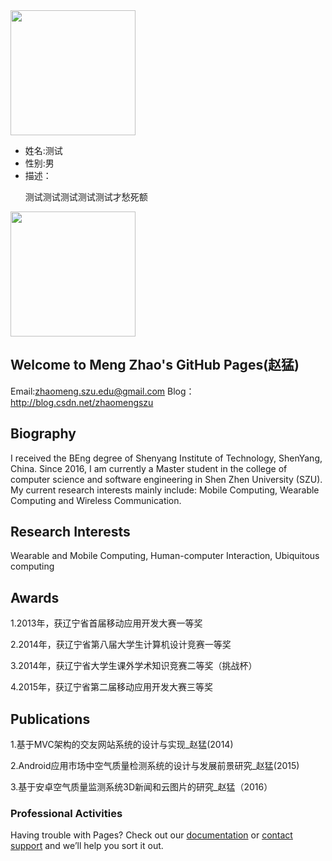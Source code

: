 
<div class="box">
    <div class="img">
       <img width="200" height="200" src="https://MengZhao2017.github.io/zm.jpg" alt="" />
    </div>
    <ul class="list">
        <li><span>姓名:</span>测试</li>
        <li><span>性别:</span>男</li>
        <li><span>描述：</span><p>测试测试测试测试测试才愁死额</p></li>
    </ul>
</div>

<img width="200" height="200" src="https://MengZhao2017.github.io/zm.jpg"/>  

## Welcome to Meng Zhao's GitHub Pages(赵猛)

Email:zhaomeng.szu.edu@gmail.com
Blog：http://blog.csdn.net/zhaomengszu

## Biography
I received the BEng degree of Shenyang Institute of Technology, ShenYang, China. Since 2016, I am currently a Master student in the college of computer science and software engineering in Shen Zhen University (SZU). My current research interests mainly include: Mobile Computing, Wearable Computing and Wireless Communication. 


## Research Interests
Wearable and Mobile Computing, Human-computer Interaction, Ubiquitous computing

## Awards
<p>1.2013年，获辽宁省首届移动应用开发大赛一等奖</p>
<p>2.2014年，获辽宁省第八届大学生计算机设计竞赛一等奖</p>
<p>3.2014年，获辽宁省大学生课外学术知识竞赛二等奖（挑战杯）</p>
<p>4.2015年，获辽宁省第二届移动应用开发大赛三等奖</p>

## Publications
<p>1.基于MVC架构的交友网站系统的设计与实现_赵猛(2014)</p>
<p>2.Android应用市场中空气质量检测系统的设计与发展前景研究_赵猛(2015)</p>
<p>3.基于安卓空气质量监测系统3D新闻和云图片的研究_赵猛（2016）</P>




### Professional Activities

Having trouble with Pages? Check out our [documentation](https://help.github.com/categories/github-pages-basics/) or [contact support](https://github.com/contact) and we’ll help you sort it out.
